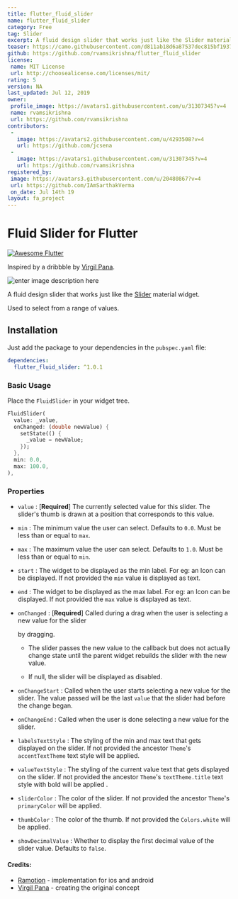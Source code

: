 ```yaml
---
title: flutter_fluid_slider
name: flutter_fluid_slider
category: Free
tag: Slider
excerpt: A fluid design slider that works just like the Slider material widget.
teaser: https://camo.githubusercontent.com/d811ab18d6a87537dec815bf1937c48ce9a31dfc/68747470733a2f2f6c68332e676f6f676c6575736572636f6e74656e742e636f6d2f56714d427277485443495f65396e633443304962794432572d4279746a343656564b5764723139384d71564a32556e7a513852335735764b394a726961794c4e47467839526b504b4141436c
github: https://github.com/rvamsikrishna/flutter_fluid_slider
license:
 name: MIT License
 url: http://choosealicense.com/licenses/mit/
rating: 5
version: NA
last_updated: Jul 12, 2019
owner:
 profile_image: https://avatars1.githubusercontent.com/u/31307345?v=4
 name: rvamsikrishna
 url: https://github.com/rvamsikrishna
contributors:
 -
   image: https://avatars2.githubusercontent.com/u/4293508?v=4
   url: https://github.com/jcsena
 -
   image: https://avatars1.githubusercontent.com/u/31307345?v=4
   url: https://github.com/rvamsikrishna
registered_by:
 image: https://avatars3.githubusercontent.com/u/20480867?v=4
 url: https://github.com/IAmSarthakVerma
 on_date: Jul 14th 19
layout: fa_project
---
```

# Fluid Slider for Flutter

<a href="https://github.com/Solido/awesome-flutter">
   <img alt="Awesome Flutter" src="https://img.shields.io/badge/Awesome-Flutter-blue.svg?longCache=true&style=flat-square" />
</a>

Inspired by a dribbble by [Virgil Pana](https://dribbble.com/virgilpana).

![enter image description here](https://lh3.googleusercontent.com/VqMBrwHTCI_e9nc4C0IbyD2W-Bytj46VVKWdr198MqVJ2UnzQ8R3W5vK9JriayLNGFx9RkPKAACl "Demo gif")

A fluid design slider that works just like the [Slider](https://docs.flutter.io/flutter/material/Slider-class.html) material widget.

Used to select from a range of values.

## Installation

Just add the package to your dependencies in the `pubspec.yaml` file:

```yaml
dependencies:
  flutter_fluid_slider: ^1.0.1
```

### Basic Usage

Place the `FluidSlider` in your widget tree.

```dart
FluidSlider(
  value: _value,
  onChanged: (double newValue) {
    setState(() {
      _value = newValue;
    });
  },
  min: 0.0,
  max: 100.0,
),
```

### Properties

- `value` : [**Required**] The currently selected value for this slider. The slider's thumb is drawn at a position that corresponds to this value.

- `min` : The minimum value the user can select. Defaults to `0.0`. Must be less than or equal to `max`.

- `max` : The maximum value the user can select. Defaults to `1.0`. Must be less than or equal to `min`.

- `start` : The widget to be displayed as the min label. For eg: an Icon can be displayed. If not provided the `min` value is displayed as text.

- `end` : The widget to be displayed as the max label. For eg: an Icon can be displayed. If not provided the `max` value is displayed as text.

- `onChanged` : [**Required**] Called during a drag when the user is selecting a new value for the slider

  by dragging.

  - The slider passes the new value to the callback but does not actually change state until the parent widget rebuilds the slider with the new value.

  - If null, the slider will be displayed as disabled.

- `onChangeStart` : Called when the user starts selecting a new value for the slider. The value passed will be the last `value` that the slider had before the change began.

- `onChangeEnd` : Called when the user is done selecting a new value for the slider.

- `labelsTextStyle` : The styling of the min and max text that gets displayed on the slider. If not provided the ancestor `Theme`'s `accentTextTheme` text style will be applied.

- `valueTextStyle` : The styling of the current value text that gets displayed on the slider. If not provided the ancestor `Theme`'s `textTheme.title` text style with bold will be applied .

- `sliderColor` : The color of the slider. If not provided the ancestor `Theme`'s `primaryColor` will be applied.

- `thumbColor` : The color of the thumb. If not provided the `Colors.white` will be applied.

- `showDecimalValue` : Whether to display the first decimal value of the slider value. Defaults to `false`.


#### Credits:

- [Ramotion](https://dribbble.com/shots/5343166-Fluid-Slider-Optimized-iOS-Control-Open-Source) - implementation for ios and android
- [Virgil Pana](https://dribbble.com/virgilpana) - creating the original concept
